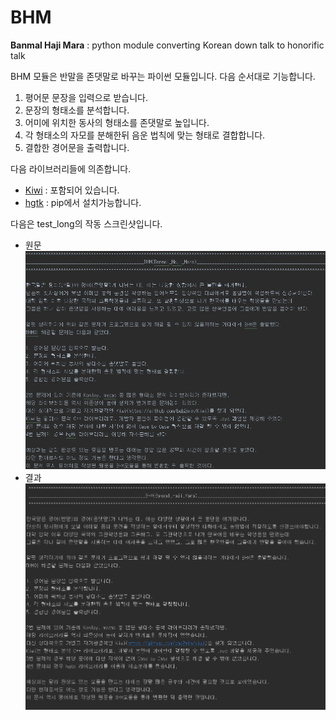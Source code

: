 # BHM
**Banmal Haji Mara** : python module converting Korean down talk to honorific talk

BHM 모듈은 반말을 존댓말로 바꾸는 파이썬 모듈입니다. 다음 순서대로 기능합니다.

1. 평어문 문장을 입력으로 받습니다.
2. 문장의 형태소를 분석합니다.
3. 어미에 위치한 동사의 형태소를 존댓말로 높입니다.
4. 각 형태소의 자모를 분해한뒤 음운 법칙에 맞는 형태로 결합합니다.
5. 결합한 경어문을 출력합니다.

다음 라이브러리들에 의존합니다.
* [Kiwi](https://github.com/bab2min/Kiwi) : 포함되어 있습니다.
* [hgtk](https://github.com/bluedisk/hangul-toolkit) : pip에서 설치가능합니다.

다음은 test_long의 작동 스크린샷입니다.

* 원문
![원문](screenshots/original.png)
* 결과
![결과](screenshots/converted.png)
